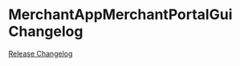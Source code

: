 # MerchantAppMerchantPortalGui Changelog

[Release Changelog](https://github.com/spryker/merchant-app-merchant-portal-gui/releases)
